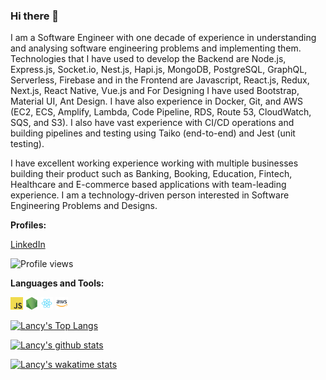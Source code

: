 ### Hi there 👋

I am a Software Engineer with one decade of experience in understanding and analysing software engineering problems and implementing them. Technologies that I have used to develop the Backend are Node.js, Express.js, Socket.io, Nest.js, Hapi.js, MongoDB, PostgreSQL, GraphQL, Serverless, Firebase and in the Frontend are Javascript, React.js, Redux, Next.js, React Native, Vue.js and For Designing I have used Bootstrap, Material UI, Ant Design. I have also experience in Docker, Git, and AWS (EC2, ECS, Amplify, Lambda, Code Pipeline, RDS, Route 53, CloudWatch, SQS, and S3). I also have vast experience with CI/CD operations and building pipelines and testing using Taiko (end-to-end) and Jest (unit testing).

I have excellent working experience working with multiple businesses building their product such as Banking, Booking, Education, Fintech, Healthcare and E-commerce based applications with team-leading experience. I am a technology-driven person interested in Software Engineering Problems and Designs.


**Profiles:**

[LinkedIn](https://www.linkedin.com/in/lancygoyal)
<!-- [![wakatime](https://wakatime.com/badge/user/4ab84eed-da49-482e-84aa-a3feb0ecee1f.svg)](https://wakatime.com/@4ab84eed-da49-482e-84aa-a3feb0ecee1f)
[![twitter](https://img.shields.io/twitter/follow/lancygoyal?label=followers&logo=twitter&color=%23007ec6&style=plastic)](https://twitter.com/lancygoyal)
[![github](https://img.shields.io/github/followers/lancygoyal?logo=github&style=plastic)](https://github.com/lancygoyal?tab=followers)
 -->
 
![Profile views](https://gpvc.arturio.dev/lancygoyal)


**Languages and Tools:**

<code><img height="20" src="https://raw.githubusercontent.com/github/explore/80688e429a7d4ef2fca1e82350fe8e3517d3494d/topics/javascript/javascript.png"></code>
<code><img height="20" src="https://raw.githubusercontent.com/github/explore/80688e429a7d4ef2fca1e82350fe8e3517d3494d/topics/nodejs/nodejs.png"></code>
<code><img height="20" src="https://raw.githubusercontent.com/github/explore/80688e429a7d4ef2fca1e82350fe8e3517d3494d/topics/react/react.png"></code>
<code><img height="20" src="https://raw.githubusercontent.com/github/explore/fbceb94436312b6dacde68d122a5b9c7d11f9524/topics/aws/aws.png"></code>

[![Lancy's Top Langs](https://github-readme-stats.vercel.app/api/top-langs/?username=lancygoyal&langs_count=8&hide=c%2B%2B,c,java&layout=compact&theme=dracula)](https://github.com/lancygoyal/)

[![Lancy's github stats](https://github-readme-stats.vercel.app/api?username=lancygoyal&count_private=true&show_icons=true&theme=dracula)](https://github.com/lancygoyal/)

[![Lancy's wakatime stats](https://github-readme-stats.vercel.app/api/wakatime?username=lancygoyal&layout=compact&theme=dracula)](https://github.com/lancygoyal/)
